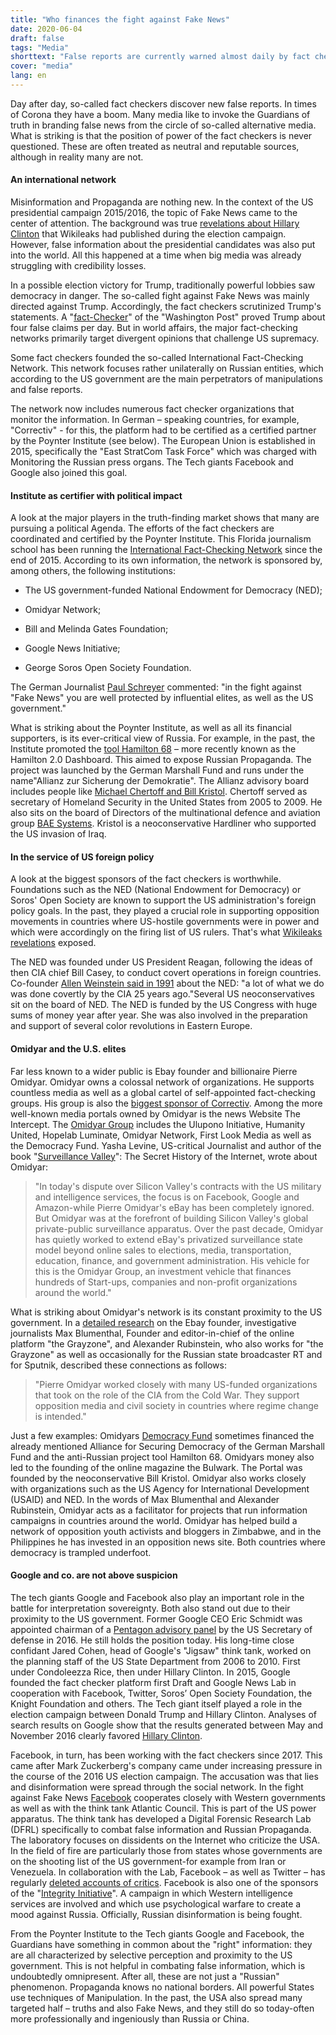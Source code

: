 ```yaml
---
title: "Who finances the fight against Fake News"
date: 2020-06-04
draft: false
tags: "Media"
shorttext: "False reports are currently warned almost daily by fact checkers. But they are intertwined with the power elites and have little credibility."
cover: "media"
lang: en
---
```


Day after day, so-called fact checkers discover new false reports. In times of Corona they have a boom. Many media like to invoke the Guardians of truth in branding false news from the circle of so-called alternative media. What is striking is that the position of power of the fact checkers is never questioned. These are often treated as neutral and reputable sources, although in reality many are not.

#### An international network

Misinformation and Propaganda are nothing new. In the context of the US presidential campaign 2015/2016, the topic of Fake News came to the center of attention. The background was true [revelations about Hillary Clinton](https://wikileaks.org/clinton-emails/?q=&mfrom=Hillary%20Clinton "Hillary Clinton Email Archive") that Wikileaks had published during the election campaign. However, false information about the presidential candidates was also put into the world. All this happened at a time when big media was already struggling with credibility losses.

In a possible election victory for Trump, traditionally powerful lobbies saw democracy in danger. The so-called fight against Fake News was mainly directed against Trump. Accordingly, the fact checkers scrutinized Trump's statements. A "[fact-Checker](https://www.washingtonpost.com/graphics/politics/trump-claims/?utm_term=.fe09c2c13364 "100 days of Trump claims")" of the "Washington Post" proved Trump about four false claims per day. But in world affairs, the major fact-checking networks primarily target divergent opinions that challenge US supremacy.

Some fact checkers founded the so-called International Fact-Checking Network. This network focuses rather unilaterally on Russian entities, which according to the US government are the main perpetrators of manipulations and false reports.

The network now includes numerous fact checker organizations that monitor the information. In German – speaking countries, for example, "Correctiv" - for this, the platform had to be certified as a certified partner by the Poynter Institute (see below). The European Union is established in 2015, specifically the "East StratCom Task Force" which was charged with Monitoring the Russian press organs. The Tech giants Facebook and Google also joined this goal.

#### Institute as certifier with political impact

A look at the major players in the truth-finding market shows that many are pursuing a political Agenda. The efforts of the fact checkers are coordinated and certified by the Poynter Institute. This Florida journalism school has been running the [International Fact-Checking Network](https://www.poynter.org/about-the-international-fact-checking-network/ "About the International Fact-Checking Network") since the end of 2015. According to its own information, the network is sponsored by, among others, the following institutions:

  - The US government-funded National Endowment for Democracy (NED);

  - Omidyar Network;

  - Bill and Melinda Gates Foundation;

  - Google News Initiative;

  - George Soros Open Society Foundation.

The German Journalist [Paul Schreyer](https://www.heise.de/tp/features/Facebook-Wahrheitspruefer-Correctiv-verstrickt-sich-in-Widersprueche-3605916.html?seite=all "Facebook-Wahrheitsprüfer Correctiv verstrickt sich in Widersprüche") commented: "in the fight against "Fake News" you are well protected by influential elites, as well as the US government."

What is striking about the Poynter Institute, as well as all its financial supporters, is its ever-critical view of Russia. For example, in the past, the Institute promoted the [tool Hamilton 68](https://www.poynter.org/fact-checking/2017/this-online-dashboard-is-monitoring-russian-propaganda-about-the-german-election/ "This online dashboard is monitoring Russian propaganda about the German election") – more recently known as the Hamilton 2.0 Dashboard. This aimed to expose Russian Propaganda. The project was launched by the German Marshall Fund and runs under the name"Allianz zur Sicherung der Demokratie". The Allianz advisory board includes people like [Michael Chertoff and Bill Kristol](https://securingdemocracy.gmfus.org/about-us/advisory-council/ "Advisory Council"). Chertoff served as secretary of Homeland Security in the United States from 2005 to 2009. He also sits on the board of Directors of the multinational defence and aviation group [BAE Systems](https://www.baesystems.com/en-us/our-company/about-us/bae-systems-inc/inc-board-of-directors/michael-chertoff "Chairman of the Board and Former Secretary of the U.S. Department of Homeland Security"). Kristol is a neoconservative Hardliner who supported the US invasion of Iraq.

#### In the service of US foreign policy

A look at the biggest sponsors of the fact checkers is worthwhile. Foundations such as the NED (National Endowment for Democracy) or Soros' Open Society are known to support the US administration's foreign policy goals. In the past, they played a crucial role in supporting opposition movements in countries where US-hostile governments were in power and which were accordingly on the firing list of US rulers. That's what [Wikileaks revelations](https://dissidentvoice.org/2015/10/the-arab-spring-made-in-the-usa/ "The Arab Spring: Made in the USA") exposed.

The NED was founded under US President Reagan, following the ideas of then CIA chief Bill Casey, to conduct covert operations in foreign countries. Co-founder [Allen Weinstein said in 1991](https://williamblum.org/chapters/rogue-state/trojan-horse-the-national-endowment-for-democracy "Trojan Horse: The National Endowment for Democracy") about the NED: "a lot of what we do was done covertly by the CIA 25 years ago."Several US neoconservatives sit on the board of NED. The NED is funded by the US Congress with huge sums of money year after year. She was also involved in the preparation and support of several color revolutions in Eastern Europe.

#### Omidyar and the U.S. elites

Far less known to a wider public is Ebay founder and billionaire Pierre Omidyar. Omidyar owns a colossal network of organizations. He supports countless media as well as a global cartel of self-appointed fact-checking groups. His group is also the [biggest sponsor of Correctiv](https://correctiv.org/ueber-uns/ "Über uns - Recherchen für die Gesellschaft"). Among the more well-known media portals owned by Omidyar is the news Website The Intercept. The [Omidyar Group](https://www.mintpressnews.com/ebay-founder-pierre-omidyar-is-funding-a-global-media-information-war/255199/ "How One of America’s Premier Data Monarchs is Funding a Global Information War and Shaping the Media Landscape") includes the Ulupono Initiative, Humanity United, Hopelab Luminate, Omidyar Network, First Look Media as well as the Democracy Fund. Yasha Levine, US-critical Journalist and author of the book "[Surveillance Valley](https://www.theguardian.com/books/2019/jan/06/surveillance-valley-by-yasha-levine-review "Surveillance Valley by Yasha Levine – review")": The Secret History of the Internet, wrote about Omidyar:

> "In today's dispute over Silicon Valley's contracts with the US military and intelligence services, the focus is on Facebook, Google and Amazon-while Pierre Omidyar's eBay has been completely ignored. But Omidyar was at the forefront of building Silicon Valley's global private-public surveillance apparatus. Over the past decade, Omidyar has quietly worked to extend eBay's privatized surveillance state model beyond online sales to elections, media, transportation, education, finance, and government administration. His vehicle for this is the Omidyar Group, an investment vehicle that finances hundreds of Start-ups, companies and non-profit organizations around the world."

What is striking about Omidyar's network is its constant proximity to the US government. In a [detailed research](https://www.mintpressnews.com/pierre-omidyar-funding-of-pro-regime-change-networks-and-partnerships-with-cia-cutouts/255337/ "Pierre Omidyar’s Funding of Pro-Regime-Change Networks and Partnerships with CIA Cutouts") on the Ebay founder, investigative journalists Max Blumenthal, Founder and editor-in-chief of the online platform "the Grayzone", and Alexander Rubinstein, who also works for "the Grayzone" as well as occasionally for the Russian state broadcaster RT and for Sputnik, described these connections as follows:

> "Pierre Omidyar worked closely with many US-funded organizations that took on the role of the CIA from the Cold War. They support opposition media and civil society in countries where regime change is intended."

Just a few examples: Omidyars [Democracy Fund](https://democracyfund.org/who-we-are/ "Democracy Fund is a bipartisan foundation established by eBay founder and philanthropist Pierre Omidyar to help ensure that the American people come first in our democracy.") sometimes financed the already mentioned Alliance for Securing Democracy of the German Marshall Fund and the anti-Russian project tool Hamilton 68. Omidyars money also led to the founding of the online magazine the Bulwark. The Portal was founded by the neoconservative Bill Kristol. Omidyar also works closely with organizations such as the US Agency for International Development (USAID) and NED. In the words of Max Blumenthal and Alexander Rubinstein, Omidyar acts as a facilitator for projects that run information campaigns in countries around the world. Omidyar has helped build a network of opposition youth activists and bloggers in Zimbabwe, and in the Philippines he has invested in an opposition news site. Both countries where democracy is trampled underfoot.

#### Google and co. are not above suspicion

The tech giants Google and Facebook also play an important role in the battle for interpretation sovereignty. Both also stand out due to their proximity to the US government. Former Google CEO Eric Schmidt was appointed chairman of a [Pentagon advisory panel](https://www.heise.de/tp/features/Wie-unabhaengig-sind-die-Facebook-Faktenchecker-4273677.html "Wie unabhängig sind die Facebook-Faktenchecker?") by the US Secretary of defense in 2016. He still holds the position today. His long-time close confidant Jared Cohen, head of Google's "Jigsaw" think tank, worked on the planning staff of the US State Department from 2006 to 2010. First under Condoleezza Rice, then under Hillary Clinton. In 2015, Google founded the fact checker platform first Draft and Google News Lab in cooperation with Facebook, Twitter, Soros’ Open Society Foundation, the Knight Foundation and others. The Tech giant itself played a role in the election campaign between Donald Trump and Hillary Clinton. Analyses of search results on Google show that the results generated between May and November 2016 clearly favored [Hillary Clinton](https://www.politico.com/magazine/story/2015/08/how-google-could-rig-the-2016-election-121548 "How Google Could Rig the 2016 Election").

Facebook, in turn, has been working with the fact checkers since 2017. This came after Mark Zuckerberg's company came under increasing pressure in the course of the 2016 US election campaign. The accusation was that lies and disinformation were spread through the social network. In the fight against Fake News [Facebook](https://www.reuters.com/article/us-facebook-elections/facebook-expands-fake-election-news-fight-but-falsehoods-still-rampant-idUSKCN1LZ2XY "Facebook expands fake election news fight, but falsehoods still rampant") cooperates closely with Western governments as well as with the think tank Atlantic Council. This is part of the US power apparatus. The think tank has developed a Digital Forensic Research Lab (DFRL) specifically to combat false information and Russian Propaganda. The laboratory focuses on dissidents on the Internet who criticize the USA. In the field of fire are particularly those from states whose governments are on the shooting list of the US government-for example from Iran or Venezuela. In collaboration with the Lab, Facebook – as well as Twitter – has regularly [deleted accounts of critics](https://www.mintpressnews.com/social-media-control-how-silicon-valley-serves-us-state-department/263267/ "Social Media and Social Control: How Silicon Valley Serves the US State Department"). Facebook is also one of the sponsors of the "[Integrity Initiative](https://thegrayzone.com/2018/12/17/inside-the-temple-of-covert-propaganda-the-integrity-initiative-and-the-uks-scandalous-information-war/ "Inside the temple of covert propaganda: The Integrity Initiative and the UK’s scandalous information war")". A campaign in which Western intelligence services are involved and which use psychological warfare to create a mood against Russia. Officially, Russian disinformation is being fought.

From the Poynter Institute to the Tech giants Google and Facebook, the Guardians have something in common about the "right" information: they are all characterized by selective perception and proximity to the US government. This is not helpful in combating false information, which is undoubtedly omnipresent. After all, these are not just a "Russian" phenomenon. Propaganda knows no national borders. All powerful States use techniques of Manipulation. In the past, the USA also spread many targeted half – truths and also Fake News, and they still do so today-often more professionally and ingeniously than Russia or China.
